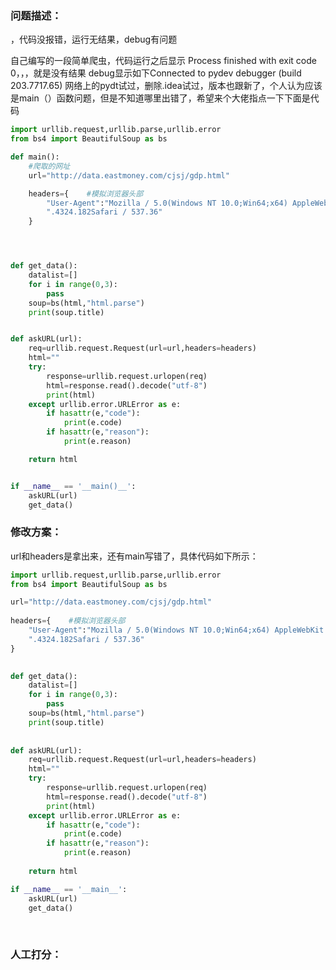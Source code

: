 ### 问题描述：
<p>，代码没报错，运行无结果，debug有问题</p>
自己编写的一段简单爬虫，代码运行之后显示
Process finished with exit code 0，，，就是没有结果
debug显示如下Connected to pydev debugger (build 203.7717.65)
网络上的pydt试过，删除.idea试过，版本也跟新了，个人认为应该是main（）函数问题，但是不知道哪里出错了，希望来个大佬指点一下下面是代码


```python
import urllib.request,urllib.parse,urllib.error
from bs4 import BeautifulSoup as bs

def main():
    #爬取的网址
    url="http://data.eastmoney.com/cjsj/gdp.html"

    headers={    #模拟浏览器头部
        "User-Agent":"Mozilla / 5.0(Windows NT 10.0;Win64;x64) AppleWebKit / 537.36(KHTML, likeGecko) Chrome / 88.0"
        ".4324.182Safari / 537.36"
    }




def get_data():
    datalist=[]
    for i in range(0,3):
        pass
    soup=bs(html,"html.parse")
    print(soup.title)


def askURL(url):
    req=urllib.request.Request(url=url,headers=headers)
    html=""
    try:
        response=urllib.request.urlopen(req)
        html=response.read().decode("utf-8")
        print(html)
    except urllib.error.URLError as e:
        if hasattr(e,"code"):
            print(e.code)
        if hasattr(e,"reason"):
            print(e.reason)

    return html


if __name__ == '__main()__':
    askURL(url)
    get_data() 
```

### 修改方案：
url和headers是拿出来，还有main写错了，具体代码如下所示：


```python
import urllib.request,urllib.parse,urllib.error
from bs4 import BeautifulSoup as bs

url="http://data.eastmoney.com/cjsj/gdp.html"
 
headers={    #模拟浏览器头部
    "User-Agent":"Mozilla / 5.0(Windows NT 10.0;Win64;x64) AppleWebKit / 537.36(KHTML, likeGecko) Chrome / 88.0"
    ".4324.182Safari / 537.36"
}

 
def get_data():
    datalist=[]
    for i in range(0,3):
        pass
    soup=bs(html,"html.parse")
    print(soup.title)
 
 
def askURL(url):
    req=urllib.request.Request(url=url,headers=headers)
    html=""
    try:
        response=urllib.request.urlopen(req)
        html=response.read().decode("utf-8")
        print(html)
    except urllib.error.URLError as e:
        if hasattr(e,"code"):
            print(e.code)
        if hasattr(e,"reason"):
            print(e.reason)
 
    return html

if __name__ == '__main__':
    askURL(url)
    get_data()

```
 
 
### 人工打分：
